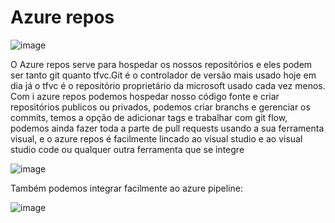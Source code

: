 # Azure repos

![image](https://github.com/aevilesaguiar/azure-devops-board-repos-pipelane-test-artefats/assets/52088444/2c604690-a3c9-4f3e-b5bd-35230d5976f6)

O Azure repos serve para hospedar os nossos repositórios e eles podem ser tanto git quanto tfvc.Git é o controlador de versão mais usado hoje em dia já o tfvc é o repositório proprietário da microsoft usado cada vez menos.
Com i azure repos podemos hospedar nosso código fonte e criar repositórios publicos ou privados, podemos criar branchs e gerenciar os commits, temos a opção de adicionar tags e trabalhar com git flow, podemos ainda fazer toda a parte de pull requests
usando a sua ferramenta visual, e o  azure repos é facilmente lincado ao visual studio e ao visual studio code ou qualquer outra ferramenta que se integre


![image](https://github.com/aevilesaguiar/azure-devops-board-repos-pipelane-test-artefats/assets/52088444/7eb30738-04b4-46c5-b73a-5818246f9a40)


Também podemos integrar facilmente ao azure pipeline:

![image](https://github.com/aevilesaguiar/azure-devops-board-repos-pipelane-test-artefats/assets/52088444/2a4a225a-ab04-4f7a-beac-adba02d2f040)





